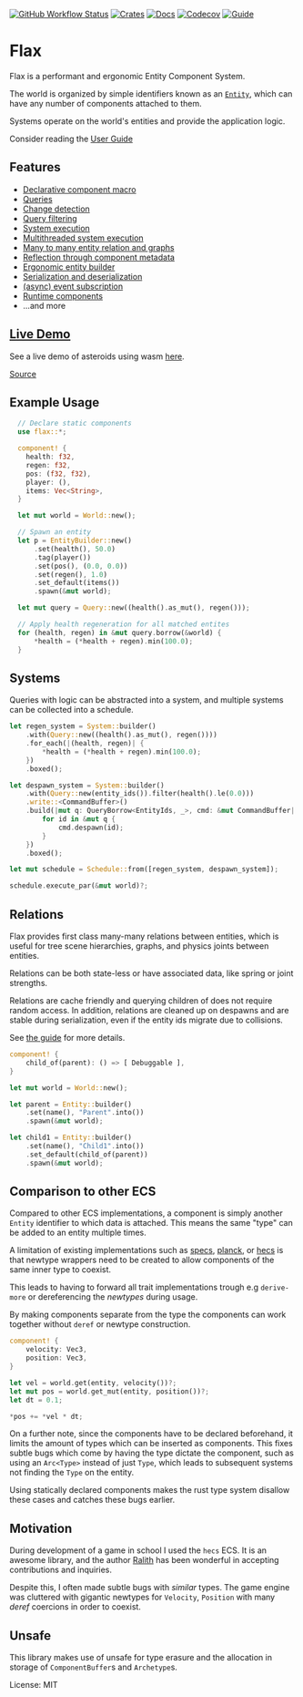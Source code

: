 [![GitHub Workflow Status](https://img.shields.io/github/actions/workflow/status/ten3roberts/flax/ci.yml?style=flat)](https://github.com/ten3roberts/flax/actions)
[![Crates](https://img.shields.io/crates/v/flax?style=flat)](https://crates.io/crates/flax)
[![Docs](https://img.shields.io/docsrs/flax?style=flat)](https://docs.rs/flax)
[![Codecov](https://img.shields.io/codecov/c/github/ten3roberts/flax?style=flat)](https://app.codecov.io/gh/ten3roberts/flax)
[![Guide](https://img.shields.io/badge/guide-Read%20the%20guide-blue?style=flat)](https://ten3roberts.github.io/flax/guide)

# Flax

<!-- cargo-sync-readme start -->

Flax is a performant and ergonomic Entity Component System.

The world is organized by simple identifiers known as an [`Entity`](https://docs.rs/flax/latest/flax/entity/struct.Entity.html), which can have any number of components attached to them.

Systems operate on the world's entities and provide the application logic.

Consider reading the [User Guide](https://ten3roberts.github.io/flax/guide)

## Features

- [Declarative component macro](https://docs.rs/flax/latest/flax/macro.component.html)
- [Queries](https://docs.rs/flax/latest/flax/struct.Query.html)
- [Change detection](https://docs.rs/flax/latest/flax/struct.Component.html#method.modified)
- [Query filtering](https://docs.rs/flax/latest/flax/filter/index.html)
- [System execution](https://docs.rs/flax/latest/flax/system/struct.System.html)
- [Multithreaded system execution](https://docs.rs/flax/latest/flax/schedule/struct.Schedule.html)
- [Many to many entity relation and graphs](https://docs.rs/flax/latest/flax/macro.component.html#relations)
- [Reflection through component metadata](https://docs.rs/flax/latest/flax/macro.component.html)
- [Ergonomic entity builder](https://docs.rs/flax/latest/flax/struct.EntityBuilder.html)
- [Serialization and deserialization](https://docs.rs/flax/latest/flax/serialize/)
- [(async) event subscription](https://docs.rs/flax/latest/flax/struct.World.html#method.subscribe)
- [Runtime components](https://docs.rs/flax/latest/flax/struct.World.html#method.spawn_component)
- ...and more

## [Live Demo](https://ten3roberts.github.io/flax/asteroids)
See a live demo of asteroids using wasm [here](https://ten3roberts.github.io/flax/asteroids).

[Source](https://github.com/ten3roberts/flax/blob/main/asteroids/src/main.rs)

## Example Usage

```rust
  // Declare static components
  use flax::*;

  component! {
    health: f32,
    regen: f32,
    pos: (f32, f32),
    player: (),
    items: Vec<String>,
  }

  let mut world = World::new();

  // Spawn an entity
  let p = EntityBuilder::new()
      .set(health(), 50.0)
      .tag(player())
      .set(pos(), (0.0, 0.0))
      .set(regen(), 1.0)
      .set_default(items())
      .spawn(&mut world);

  let mut query = Query::new((health().as_mut(), regen()));

  // Apply health regeneration for all matched entites
  for (health, regen) in &mut query.borrow(&world) {
      *health = (*health + regen).min(100.0);
  }

```

## Systems
Queries with logic can be abstracted into a system, and multiple systems can be
collected into a schedule.

```rust
let regen_system = System::builder()
    .with(Query::new((health().as_mut(), regen())))
    .for_each(|(health, regen)| {
        *health = (*health + regen).min(100.0);
    })
    .boxed();

let despawn_system = System::builder()
    .with(Query::new(entity_ids()).filter(health().le(0.0)))
    .write::<CommandBuffer>()
    .build(|mut q: QueryBorrow<EntityIds, _>, cmd: &mut CommandBuffer| {
        for id in &mut q {
            cmd.despawn(id);
        }
    })
    .boxed();

let mut schedule = Schedule::from([regen_system, despawn_system]);

schedule.execute_par(&mut world)?;

```
## Relations

Flax provides first class many-many relations between entities, which is useful for tree scene
hierarchies, graphs, and physics joints between entities.

Relations can be both state-less or have associated data, like spring or joint strengths.

Relations are cache friendly and querying children of does not require random access. In
addition, relations are cleaned up on despawns and are stable during serialization, even if the
entity ids migrate due to collisions.

See [the guide](https://ten3roberts.github.io/flax/guide/fundamentals/relations.html) for more
details.

```rust
component! {
    child_of(parent): () => [ Debuggable ],
}

let mut world = World::new();

let parent = Entity::builder()
    .set(name(), "Parent".into())
    .spawn(&mut world);

let child1 = Entity::builder()
    .set(name(), "Child1".into())
    .set_default(child_of(parent))
    .spawn(&mut world);


```


## Comparison to other ECS

Compared to other ECS implementations, a component is simply another `Entity`
identifier to which data is attached. This means the same "type" can be added to
an entity multiple times.

A limitation of existing implementations such as [specs](https://github.com/amethyst/specs), [planck](https://github.com/jojolepro/planck_ecs/), or [hecs](https://github.com/Ralith/hecs) is that newtype wrappers need to be created to allow components of the same inner type to coexist.

This leads to having to forward all trait implementations trough e.g
`derive-more` or dereferencing the *newtypes* during usage.

By making components separate from the type the components can work together without `deref` or
newtype construction.

```rust
component! {
    velocity: Vec3,
    position: Vec3,
}

let vel = world.get(entity, velocity())?;
let mut pos = world.get_mut(entity, position())?;
let dt = 0.1;

*pos += *vel * dt;
```

On a further note, since the components have to be declared beforehand, it limits the amount of types which can be
inserted as components. This fixes subtle bugs which come by having the type
dictate the component, such as using an `Arc<Type>` instead of just `Type`,
which leads to subsequent systems not finding the `Type` on the entity.

Using statically declared components makes the rust type system disallow
these cases and catches these bugs earlier.

## Motivation

During development of a game in school I used the `hecs` ECS. It is an awesome
library, and the author [Ralith](https://github.com/Ralith) has been wonderful in accepting
contributions and inquiries.

Despite this, I often made subtle bugs with *similar* types. The game engine was
cluttered with gigantic newtypes for `Velocity`, `Position` with many *deref*
coercions in order to coexist.

## Unsafe
This library makes use of unsafe for type erasure and the allocation in storage
of `ComponentBuffer`s and `Archetype`s.

<!-- cargo-sync-readme end -->

License: MIT
